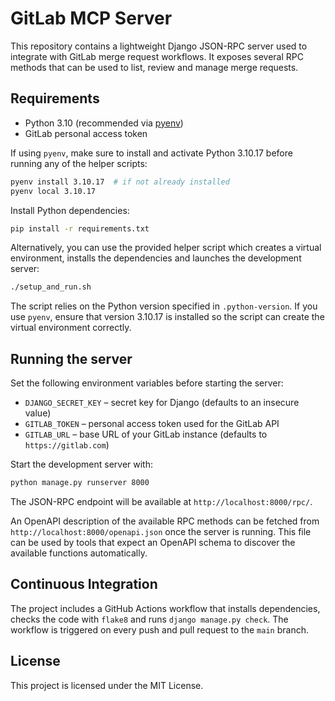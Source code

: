 # GitLab MCP Server

This repository contains a lightweight Django JSON-RPC server used to integrate
with GitLab merge request workflows. It exposes several RPC methods that can be
used to list, review and manage merge requests.

## Requirements

- Python 3.10 (recommended via [pyenv](https://github.com/pyenv/pyenv))
- GitLab personal access token

If using `pyenv`, make sure to install and activate Python 3.10.17 before
running any of the helper scripts:

```bash
pyenv install 3.10.17  # if not already installed
pyenv local 3.10.17
```

Install Python dependencies:

```bash
pip install -r requirements.txt
```

Alternatively, you can use the provided helper script which creates a
virtual environment, installs the dependencies and launches the
development server:

```bash
./setup_and_run.sh
```
The script relies on the Python version specified in `.python-version`. If you
use `pyenv`, ensure that version 3.10.17 is installed so the script can
create the virtual environment correctly.
## Running the server

Set the following environment variables before starting the server:

- `DJANGO_SECRET_KEY` – secret key for Django (defaults to an insecure value)
- `GITLAB_TOKEN` – personal access token used for the GitLab API
- `GITLAB_URL` – base URL of your GitLab instance (defaults to `https://gitlab.com`)

Start the development server with:

```bash
python manage.py runserver 8000
```

The JSON-RPC endpoint will be available at `http://localhost:8000/rpc/`.

An OpenAPI description of the available RPC methods can be fetched from
`http://localhost:8000/openapi.json` once the server is running. This file can
be used by tools that expect an OpenAPI schema to discover the available
functions automatically.

## Continuous Integration

The project includes a GitHub Actions workflow that installs dependencies,
checks the code with `flake8` and runs `django manage.py check`. The workflow is
triggered on every push and pull request to the `main` branch.

## License

This project is licensed under the MIT License.
